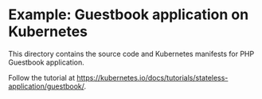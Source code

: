 # Example: Guestbook application on Kubernetes

This directory contains the source code and Kubernetes manifests for PHP
Guestbook application.

Follow the tutorial at https://kubernetes.io/docs/tutorials/stateless-application/guestbook/.
